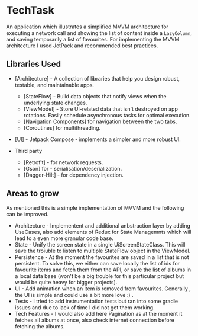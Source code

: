 TechTask
=========================

An application which illustrates a simplified MVVM architecture for executing a network call and showing
the list of content inside a `LazyColumn`, and saving temporarily a list of favourites.
For implementing the MVVM architecture I used JetPack and recommended best practices.


Libraries Used
--------------
* [Architecture] - A collection of libraries that help you design robust, testable, and
  maintainable apps. 
    * [StateFlow] - Build data objects that notify views when the underlying state changes.
    * [ViewModel] - Store UI-related data that isn't destroyed on app rotations. Easily schedule
      asynchronous tasks for optimal execution.
    * [Navigation Components] for navigation between the two tabs.
    * [Coroutines] for multithreading.
* [UI] - Jetpack Compose - implements a simpler and more robust UI.

* Third party
    * [Retrofit] - for network requests.
    * [Gson] for - serialisation/deserialization.
    * [Dagger-Hilt] - for dependency injection.
  

Areas to grow
-----------------
As mentioned this is a simple implementation of MVVM and the following can be improved.

   * Architecture - Implementent and additional anbstraction layer by adding UseCases, also add elements of Redux for State Managemnts which will lead to a even more granular code base.
   * State - Unify the screen state in a single UiScreenStateClass. This will save the troiuble to listen to multiple StateFlow object in the ViewModel.
   * Persistence - At the moment the favourites are saved in a list that is not persistent. To solve this, we either can save locally the list of ids for favourite items 
                 and fetch them from the API, or save the list of albums in a local data base (won't be a big trouble for this particular project but would be quite heavy for bigger projects).
   * UI - Add animation when an item is removed from favourites. Generally , the UI is simple and could use a bit more love :) .
   * Tests - I tried to add instrumentation tests but ran into some gradle issues and due to lack of time I did not get them working.
   * Tech Features - I would also add here Pagination as at the moment it fetches all albums at once, also check internet connection before fetching the albums. 
                 
